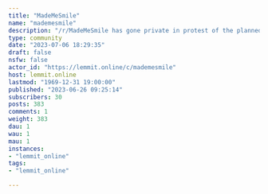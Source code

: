 ```yaml
---
title: "MadeMeSmile" 
name: "mademesmile"
description: "/r/MadeMeSmile has gone private in protest of the planned API changes. For more information please read these..."
type: community
date: "2023-07-06 18:29:35"
draft: false
nsfw: false
actor_id: "https://lemmit.online/c/mademesmile"
host: lemmit.online
lastmod: "1969-12-31 19:00:00"
published: "2023-06-26 09:25:14"
subscribers: 30
posts: 383
comments: 1
weight: 383
dau: 1
wau: 1
mau: 1
instances:
- "lemmit_online"
tags: 
- "lemmit_online"

---
```

